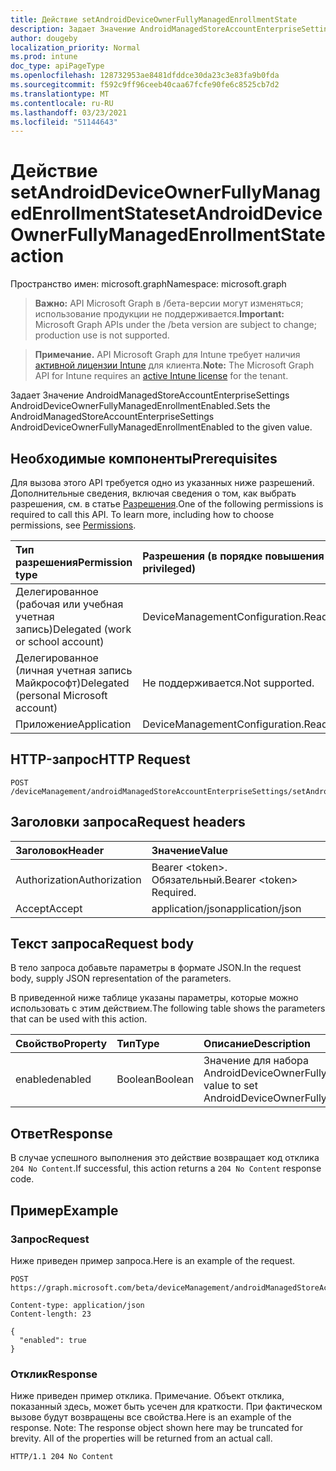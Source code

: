 ```yaml
---
title: Действие setAndroidDeviceOwnerFullyManagedEnrollmentState
description: Задает Значение AndroidManagedStoreAccountEnterpriseSettings AndroidDeviceOwnerFullyManagedEnrollmentEnabled.
author: dougeby
localization_priority: Normal
ms.prod: intune
doc_type: apiPageType
ms.openlocfilehash: 128732953ae8481dfddce30da23c3e83fa9b0fda
ms.sourcegitcommit: f592c9ff96ceeb40caa67fcfe90fe6c8525cb7d2
ms.translationtype: MT
ms.contentlocale: ru-RU
ms.lasthandoff: 03/23/2021
ms.locfileid: "51144643"
---
```

# <a name="setandroiddeviceownerfullymanagedenrollmentstate-action"></a><span data-ttu-id="a80ee-103">Действие setAndroidDeviceOwnerFullyManagedEnrollmentState</span><span class="sxs-lookup"><span data-stu-id="a80ee-103">setAndroidDeviceOwnerFullyManagedEnrollmentState action</span></span>

<span data-ttu-id="a80ee-104">Пространство имен: microsoft.graph</span><span class="sxs-lookup"><span data-stu-id="a80ee-104">Namespace: microsoft.graph</span></span>

> <span data-ttu-id="a80ee-105">**Важно:** API Microsoft Graph в /бета-версии могут изменяться; использование продукции не поддерживается.</span><span class="sxs-lookup"><span data-stu-id="a80ee-105">**Important:** Microsoft Graph APIs under the /beta version are subject to change; production use is not supported.</span></span>

> <span data-ttu-id="a80ee-106">**Примечание.** API Microsoft Graph для Intune требует наличия [активной лицензии Intune](https://go.microsoft.com/fwlink/?linkid=839381) для клиента.</span><span class="sxs-lookup"><span data-stu-id="a80ee-106">**Note:** The Microsoft Graph API for Intune requires an [active Intune license](https://go.microsoft.com/fwlink/?linkid=839381) for the tenant.</span></span>

<span data-ttu-id="a80ee-107">Задает Значение AndroidManagedStoreAccountEnterpriseSettings AndroidDeviceOwnerFullyManagedEnrollmentEnabled.</span><span class="sxs-lookup"><span data-stu-id="a80ee-107">Sets the AndroidManagedStoreAccountEnterpriseSettings AndroidDeviceOwnerFullyManagedEnrollmentEnabled to the given value.</span></span>

## <a name="prerequisites"></a><span data-ttu-id="a80ee-108">Необходимые компоненты</span><span class="sxs-lookup"><span data-stu-id="a80ee-108">Prerequisites</span></span>
<span data-ttu-id="a80ee-p101">Для вызова этого API требуется одно из указанных ниже разрешений. Дополнительные сведения, включая сведения о том, как выбрать разрешения, см. в статье [Разрешения](/graph/permissions-reference).</span><span class="sxs-lookup"><span data-stu-id="a80ee-p101">One of the following permissions is required to call this API. To learn more, including how to choose permissions, see [Permissions](/graph/permissions-reference).</span></span>

|<span data-ttu-id="a80ee-111">Тип разрешения</span><span class="sxs-lookup"><span data-stu-id="a80ee-111">Permission type</span></span>|<span data-ttu-id="a80ee-112">Разрешения (в порядке повышения привилегий)</span><span class="sxs-lookup"><span data-stu-id="a80ee-112">Permissions (from least to most privileged)</span></span>|
|:---|:---|
|<span data-ttu-id="a80ee-113">Делегированное (рабочая или учебная учетная запись)</span><span class="sxs-lookup"><span data-stu-id="a80ee-113">Delegated (work or school account)</span></span>|<span data-ttu-id="a80ee-114">DeviceManagementConfiguration.ReadWrite.All</span><span class="sxs-lookup"><span data-stu-id="a80ee-114">DeviceManagementConfiguration.ReadWrite.All</span></span>|
|<span data-ttu-id="a80ee-115">Делегированное (личная учетная запись Майкрософт)</span><span class="sxs-lookup"><span data-stu-id="a80ee-115">Delegated (personal Microsoft account)</span></span>|<span data-ttu-id="a80ee-116">Не поддерживается.</span><span class="sxs-lookup"><span data-stu-id="a80ee-116">Not supported.</span></span>|
|<span data-ttu-id="a80ee-117">Приложение</span><span class="sxs-lookup"><span data-stu-id="a80ee-117">Application</span></span>|<span data-ttu-id="a80ee-118">DeviceManagementConfiguration.ReadWrite.All</span><span class="sxs-lookup"><span data-stu-id="a80ee-118">DeviceManagementConfiguration.ReadWrite.All</span></span>|

## <a name="http-request"></a><span data-ttu-id="a80ee-119">HTTP-запрос</span><span class="sxs-lookup"><span data-stu-id="a80ee-119">HTTP Request</span></span>
<!-- {
  "blockType": "ignored"
}
-->
``` http
POST /deviceManagement/androidManagedStoreAccountEnterpriseSettings/setAndroidDeviceOwnerFullyManagedEnrollmentState
```

## <a name="request-headers"></a><span data-ttu-id="a80ee-120">Заголовки запроса</span><span class="sxs-lookup"><span data-stu-id="a80ee-120">Request headers</span></span>
|<span data-ttu-id="a80ee-121">Заголовок</span><span class="sxs-lookup"><span data-stu-id="a80ee-121">Header</span></span>|<span data-ttu-id="a80ee-122">Значение</span><span class="sxs-lookup"><span data-stu-id="a80ee-122">Value</span></span>|
|:---|:---|
|<span data-ttu-id="a80ee-123">Authorization</span><span class="sxs-lookup"><span data-stu-id="a80ee-123">Authorization</span></span>|<span data-ttu-id="a80ee-124">Bearer &lt;token&gt;. Обязательный.</span><span class="sxs-lookup"><span data-stu-id="a80ee-124">Bearer &lt;token&gt; Required.</span></span>|
|<span data-ttu-id="a80ee-125">Accept</span><span class="sxs-lookup"><span data-stu-id="a80ee-125">Accept</span></span>|<span data-ttu-id="a80ee-126">application/json</span><span class="sxs-lookup"><span data-stu-id="a80ee-126">application/json</span></span>|

## <a name="request-body"></a><span data-ttu-id="a80ee-127">Текст запроса</span><span class="sxs-lookup"><span data-stu-id="a80ee-127">Request body</span></span>
<span data-ttu-id="a80ee-128">В тело запроса добавьте параметры в формате JSON.</span><span class="sxs-lookup"><span data-stu-id="a80ee-128">In the request body, supply JSON representation of the parameters.</span></span>

<span data-ttu-id="a80ee-129">В приведенной ниже таблице указаны параметры, которые можно использовать с этим действием.</span><span class="sxs-lookup"><span data-stu-id="a80ee-129">The following table shows the parameters that can be used with this action.</span></span>

|<span data-ttu-id="a80ee-130">Свойство</span><span class="sxs-lookup"><span data-stu-id="a80ee-130">Property</span></span>|<span data-ttu-id="a80ee-131">Тип</span><span class="sxs-lookup"><span data-stu-id="a80ee-131">Type</span></span>|<span data-ttu-id="a80ee-132">Описание</span><span class="sxs-lookup"><span data-stu-id="a80ee-132">Description</span></span>|
|:---|:---|:---|
|<span data-ttu-id="a80ee-133">enabled</span><span class="sxs-lookup"><span data-stu-id="a80ee-133">enabled</span></span>|<span data-ttu-id="a80ee-134">Boolean</span><span class="sxs-lookup"><span data-stu-id="a80ee-134">Boolean</span></span>|<span data-ttu-id="a80ee-135">Значение для набора AndroidDeviceOwnerFullyManagedEnrollmentEnabled.</span><span class="sxs-lookup"><span data-stu-id="a80ee-135">The value to set AndroidDeviceOwnerFullyManagedEnrollmentEnabled to.</span></span>|



## <a name="response"></a><span data-ttu-id="a80ee-136">Ответ</span><span class="sxs-lookup"><span data-stu-id="a80ee-136">Response</span></span>
<span data-ttu-id="a80ee-137">В случае успешного выполнения это действие возвращает код отклика `204 No Content`.</span><span class="sxs-lookup"><span data-stu-id="a80ee-137">If successful, this action returns a `204 No Content` response code.</span></span>

## <a name="example"></a><span data-ttu-id="a80ee-138">Пример</span><span class="sxs-lookup"><span data-stu-id="a80ee-138">Example</span></span>

### <a name="request"></a><span data-ttu-id="a80ee-139">Запрос</span><span class="sxs-lookup"><span data-stu-id="a80ee-139">Request</span></span>
<span data-ttu-id="a80ee-140">Ниже приведен пример запроса.</span><span class="sxs-lookup"><span data-stu-id="a80ee-140">Here is an example of the request.</span></span>
``` http
POST https://graph.microsoft.com/beta/deviceManagement/androidManagedStoreAccountEnterpriseSettings/setAndroidDeviceOwnerFullyManagedEnrollmentState

Content-type: application/json
Content-length: 23

{
  "enabled": true
}
```

### <a name="response"></a><span data-ttu-id="a80ee-141">Отклик</span><span class="sxs-lookup"><span data-stu-id="a80ee-141">Response</span></span>
<span data-ttu-id="a80ee-p102">Ниже приведен пример отклика. Примечание. Объект отклика, показанный здесь, может быть усечен для краткости. При фактическом вызове будут возвращены все свойства.</span><span class="sxs-lookup"><span data-stu-id="a80ee-p102">Here is an example of the response. Note: The response object shown here may be truncated for brevity. All of the properties will be returned from an actual call.</span></span>
``` http
HTTP/1.1 204 No Content
```




